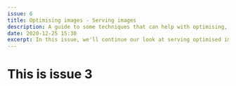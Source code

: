 ```yaml
---
issue: 6
title: Optimising images - Serving images
description: A guide to some techniques that can help with optimising, compressing & serving images.
date: 2020-12-25 15:30
excerpt: In this issue, we'll continue our look at serving optimised images on the web. This week we'll be looking at some of the techniques you can use in your code, or plugins that you can use for WordPress.
---
```

# This is issue 3